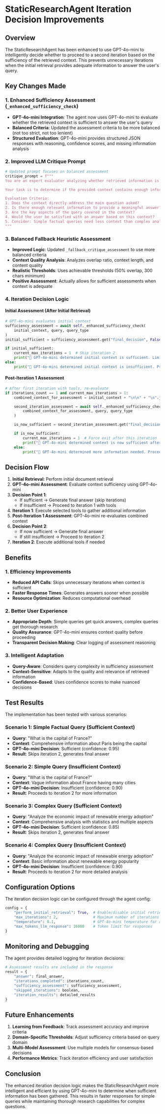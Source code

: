 # StaticResearchAgent Iteration Decision Improvements

## Overview

The StaticResearchAgent has been enhanced to use GPT-4o-mini to intelligently decide whether to proceed to a second iteration based on the sufficiency of the retrieved context. This prevents unnecessary iterations when the initial retrieval provides adequate information to answer the user's query.

## Key Changes Made

### 1. Enhanced Sufficiency Assessment (`_enhanced_sufficiency_check`)

- **GPT-4o-mini Integration**: The agent now uses GPT-4o-mini to evaluate whether the retrieved context is sufficient to answer the user's query
- **Balanced Criteria**: Updated the assessment criteria to be more balanced (not too strict, not too lenient)
- **Structured Evaluation**: GPT-4o-mini provides structured JSON responses with reasoning, confidence scores, and missing information analysis

### 2. Improved LLM Critique Prompt

```python
# Updated prompt focuses on balanced assessment
critique_prompt = f"""
You are an expert evaluator analyzing whether retrieved information is sufficient to answer a user's query.

Your task is to determine if the provided context contains enough information to give a comprehensive answer to the user's question. Be balanced in your assessment - not too strict, not too lenient.

Evaluation Criteria:
1. Does the context directly address the main question asked?
2. Is there enough relevant information to provide a meaningful answer?
3. Are the key aspects of the query covered in the context?
4. Would the user be satisfied with an answer based on this context?
5. Consider: Simple factual queries need less context than complex analytical questions
"""
```

### 3. Balanced Fallback Heuristic Assessment

- **Improved Logic**: Updated `_fallback_critique_assessment` to use more balanced criteria
- **Context Quality Analysis**: Analyzes overlap ratio, context length, and content quality
- **Realistic Thresholds**: Uses achievable thresholds (50% overlap, 300 chars minimum)
- **Positive Assessment**: Actually allows for sufficient assessments when context is adequate

### 4. Iteration Decision Logic

#### Initial Assessment (After Initial Retrieval)
```python
# GPT-4o-mini evaluates initial context
sufficiency_assessment = await self._enhanced_sufficiency_check(
    initial_context, query, query_type
)
initial_sufficient = sufficiency_assessment.get("final_decision", False)

if initial_sufficient:
    current_max_iterations = 1  # Skip iteration 2
    print("🎯 GPT-4o-mini determined initial context is sufficient. Limiting to 1 iteration.")
else:
    print("🔄 GPT-4o-mini determined initial context is insufficient. Proceeding with iterations.")
```

#### Post-Iteration 1 Assessment
```python
# After first iteration with tools, re-evaluate
if iterations_count == 1 and current_max_iterations > 1:
    combined_context_for_assessment = initial_context + "\n\n" + "\n".join(iteration_tool_results)

    second_iteration_assessment = await self._enhanced_sufficiency_check(
        combined_context_for_assessment, query, query_type
    )

    is_now_sufficient = second_iteration_assessment.get("final_decision", False)

    if is_now_sufficient:
        current_max_iterations = 1  # Force exit after this iteration
        print("🎯 GPT-4o-mini determined context is now sufficient after iteration 1. Skipping iteration 2.")
    else:
        print("🔄 GPT-4o-mini determined more information needed. Proceeding to iteration 2.")
```

## Decision Flow

1. **Initial Retrieval**: Perform initial document retrieval
2. **GPT-4o-mini Assessment**: Evaluate context sufficiency using GPT-4o-mini
3. **Decision Point 1**:
   - If sufficient → Generate final answer (skip iterations)
   - If insufficient → Proceed to iteration 1 with tools
4. **Iteration 1**: Execute selected tools to gather additional information
5. **Post-Iteration 1 Assessment**: GPT-4o-mini re-evaluates combined context
6. **Decision Point 2**:
   - If now sufficient → Generate final answer
   - If still insufficient → Proceed to iteration 2
7. **Iteration 2**: Execute additional tools if needed

## Benefits

### 1. Efficiency Improvements
- **Reduced API Calls**: Skips unnecessary iterations when context is sufficient
- **Faster Response Times**: Generates answers sooner when possible
- **Resource Optimization**: Reduces computational overhead

### 2. Better User Experience
- **Appropriate Depth**: Simple queries get quick answers, complex queries get thorough research
- **Quality Assurance**: GPT-4o-mini ensures context quality before proceeding
- **Transparent Decision Making**: Clear logging of assessment reasoning

### 3. Intelligent Adaptation
- **Query-Aware**: Considers query complexity in sufficiency assessment
- **Context-Sensitive**: Adapts to the quality and relevance of retrieved information
- **Confidence-Based**: Uses confidence scores to make nuanced decisions

## Test Results

The implementation has been tested with various scenarios:

### Scenario 1: Simple Factual Query (Sufficient Context)
- **Query**: "What is the capital of France?"
- **Context**: Comprehensive information about Paris being the capital
- **GPT-4o-mini Decision**: Sufficient (confidence: 0.95)
- **Result**: Skips iteration 2, generates final answer

### Scenario 2: Simple Query (Insufficient Context)
- **Query**: "What is the capital of France?"
- **Context**: Vague information about France having many cities
- **GPT-4o-mini Decision**: Insufficient (confidence: 0.90)
- **Result**: Proceeds to iteration 2 for more information

### Scenario 3: Complex Query (Sufficient Context)
- **Query**: "Analyze the economic impact of renewable energy adoption"
- **Context**: Comprehensive analysis with statistics and multiple aspects
- **GPT-4o-mini Decision**: Sufficient (confidence: 0.85)
- **Result**: Skips iteration 2, generates final answer

### Scenario 4: Complex Query (Insufficient Context)
- **Query**: "Analyze the economic impact of renewable energy adoption"
- **Context**: Basic information about renewable energy popularity
- **GPT-4o-mini Decision**: Insufficient (confidence: 0.90)
- **Result**: Proceeds to iteration 2 for more detailed analysis

## Configuration Options

The iteration decision logic can be configured through the agent config:

```python
config = {
    "perform_initial_retrieval": True,  # Enable/disable initial retrieval
    "max_iterations": 2,                # Maximum number of iterations
    "temperature": 0.1,                 # GPT-4o-mini temperature for assessment
    "max_tokens_llm_response": 16000    # Token limit for responses
}
```

## Monitoring and Debugging

The agent provides detailed logging for iteration decisions:

```python
# Assessment results are included in the response
result = {
    "answer": final_answer,
    "iterations_completed": iterations_count,
    "sufficiency_assessment": sufficiency_assessment,
    "skipped_iterations": boolean,
    "iteration_results": detailed_results
}
```

## Future Enhancements

1. **Learning from Feedback**: Track assessment accuracy and improve criteria
2. **Domain-Specific Thresholds**: Adjust sufficiency criteria based on query domain
3. **Multi-Model Assessment**: Use multiple models for consensus-based decisions
4. **Performance Metrics**: Track iteration efficiency and user satisfaction

## Conclusion

The enhanced iteration decision logic makes the StaticResearchAgent more intelligent and efficient by using GPT-4o-mini to determine when sufficient information has been gathered. This results in faster responses for simple queries while maintaining thorough research capabilities for complex questions.
